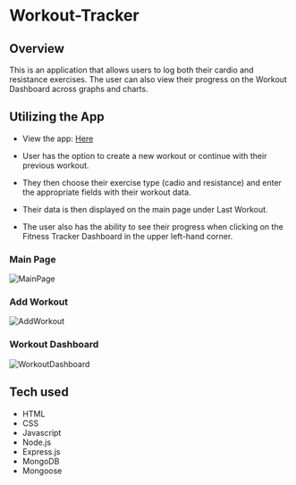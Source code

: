 # Workout-Tracker

## Overview
This is an application that allows users to log both their cardio and resistance exercises. The user can also view their progress on the Workout Dashboard across graphs and charts.

## Utilizing the App

- View the app: [Here](https://dubootcampeatdaburger.herokuapp.com/ "Here")

- User has the option to create a new workout or continue with their previous workout.

- They then choose their exercise type (cadio and resistance) and enter the appropriate fields with their workout data.

- Their data is then displayed on the main page under Last Workout.

- The user also has the ability to see their progress when clicking on the Fitness Tracker Dashboard in the upper left-hand corner.

### Main Page

![MainPage](/public/imgages/mainpage.png)

### Add Workout

![AddWorkout](/public/imgages/addworkout.png)

### Workout Dashboard

![WorkoutDashboard](/public/imgages/workoutdashboard.png)

## Tech used
- HTML
- CSS
- Javascript
- Node.js
- Express.js
- MongoDB
- Mongoose

